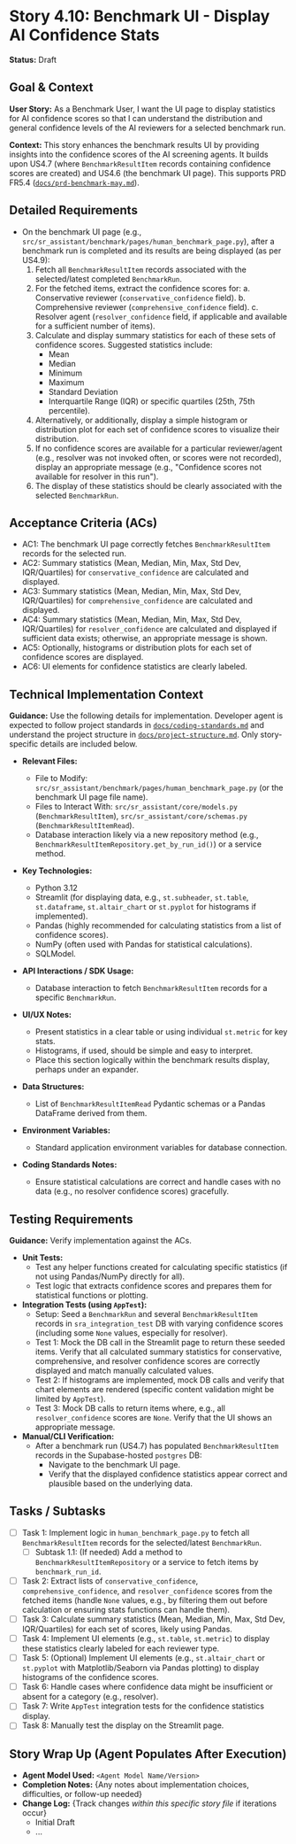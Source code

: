 # Story 4.10: Benchmark UI - Display AI Confidence Stats

**Status:** Draft

## Goal & Context

**User Story:** As a Benchmark User, I want the UI page to display statistics for AI confidence scores so that I can understand the distribution and general confidence levels of the AI reviewers for a selected benchmark run.

**Context:** This story enhances the benchmark results UI by providing insights into the confidence scores of the AI screening agents. It builds upon US4.7 (where `BenchmarkResultItem` records containing confidence scores are created) and US4.6 (the benchmark UI page). This supports PRD FR5.4 ([`docs/prd-benchmark-may.md`](/docs/prd-benchmark-may.md)).

## Detailed Requirements

-   On the benchmark UI page (e.g., `src/sr_assistant/benchmark/pages/human_benchmark_page.py`), after a benchmark run is completed and its results are being displayed (as per US4.9):
    1. Fetch all `BenchmarkResultItem` records associated with the selected/latest completed `BenchmarkRun`.
    2. For the fetched items, extract the confidence scores for:
        a.  Conservative reviewer (`conservative_confidence` field).
        b.  Comprehensive reviewer (`comprehensive_confidence` field).
        c.  Resolver agent (`resolver_confidence` field, if applicable and available for a sufficient number of items).
    3. Calculate and display summary statistics for each of these sets of confidence scores. Suggested statistics include:
        - Mean
        - Median
        - Minimum
        - Maximum
        - Standard Deviation
        - Interquartile Range (IQR) or specific quartiles (25th, 75th percentile).
    4. Alternatively, or additionally, display a simple histogram or distribution plot for each set of confidence scores to visualize their distribution.
    5. If no confidence scores are available for a particular reviewer/agent (e.g., resolver was not invoked often, or scores were not recorded), display an appropriate message (e.g., "Confidence scores not available for resolver in this run").
    6. The display of these statistics should be clearly associated with the selected `BenchmarkRun`.

## Acceptance Criteria (ACs)

- AC1: The benchmark UI page correctly fetches `BenchmarkResultItem` records for the selected run.
- AC2: Summary statistics (Mean, Median, Min, Max, Std Dev, IQR/Quartiles) for `conservative_confidence` are calculated and displayed.
- AC3: Summary statistics (Mean, Median, Min, Max, Std Dev, IQR/Quartiles) for `comprehensive_confidence` are calculated and displayed.
- AC4: Summary statistics (Mean, Median, Min, Max, Std Dev, IQR/Quartiles) for `resolver_confidence` are calculated and displayed if sufficient data exists; otherwise, an appropriate message is shown.
- AC5: Optionally, histograms or distribution plots for each set of confidence scores are displayed.
- AC6: UI elements for confidence statistics are clearly labeled.

## Technical Implementation Context

**Guidance:** Use the following details for implementation. Developer agent is expected to follow project standards in [`docs/coding-standards.md`](/docs/coding-standards.md) and understand the project structure in [`docs/project-structure.md`](/docs/project-structure.md). Only story-specific details are included below.

-   **Relevant Files:**
    - File to Modify: `src/sr_assistant/benchmark/pages/human_benchmark_page.py` (or the benchmark UI page file name).
    - Files to Interact With: `src/sr_assistant/core/models.py` (`BenchmarkResultItem`), `src/sr_assistant/core/schemas.py` (`BenchmarkResultItemRead`).
    - Database interaction likely via a new repository method (e.g., `BenchmarkResultItemRepository.get_by_run_id()`) or a service method.

-   **Key Technologies:**
    - Python 3.12
    - Streamlit (for displaying data, e.g., `st.subheader`, `st.table`, `st.dataframe`, `st.altair_chart` or `st.pyplot` for histograms if implemented).
    - Pandas (highly recommended for calculating statistics from a list of confidence scores).
    - NumPy (often used with Pandas for statistical calculations).
    - SQLModel.

-   **API Interactions / SDK Usage:**
    - Database interaction to fetch `BenchmarkResultItem` records for a specific `BenchmarkRun`.

-   **UI/UX Notes:**
    - Present statistics in a clear table or using individual `st.metric` for key stats.
    - Histograms, if used, should be simple and easy to interpret.
    - Place this section logically within the benchmark results display, perhaps under an expander.

-   **Data Structures:**
    - List of `BenchmarkResultItemRead` Pydantic schemas or a Pandas DataFrame derived from them.

-   **Environment Variables:**
    - Standard application environment variables for database connection.

-   **Coding Standards Notes:**
    - Ensure statistical calculations are correct and handle cases with no data (e.g., no resolver confidence scores) gracefully.

## Testing Requirements

**Guidance:** Verify implementation against the ACs.

-   **Unit Tests:**
    - Test any helper functions created for calculating specific statistics (if not using Pandas/NumPy directly for all).
    - Test logic that extracts confidence scores and prepares them for statistical functions or plotting.
-   **Integration Tests (using `AppTest`):**
    - Setup: Seed a `BenchmarkRun` and several `BenchmarkResultItem` records in `sra_integration_test` DB with varying confidence scores (including some `None` values, especially for resolver).
    - Test 1: Mock the DB call in the Streamlit page to return these seeded items. Verify that all calculated summary statistics for conservative, comprehensive, and resolver confidence scores are correctly displayed and match manually calculated values.
    - Test 2: If histograms are implemented, mock DB calls and verify that chart elements are rendered (specific content validation might be limited by `AppTest`).
    - Test 3: Mock DB calls to return items where, e.g., all `resolver_confidence` scores are `None`. Verify that the UI shows an appropriate message.
-   **Manual/CLI Verification:**
    -   After a benchmark run (US4.7) has populated `BenchmarkResultItem` records in the Supabase-hosted `postgres` DB:
        - Navigate to the benchmark UI page.
        - Verify that the displayed confidence statistics appear correct and plausible based on the underlying data.

## Tasks / Subtasks

-   [ ] Task 1: Implement logic in `human_benchmark_page.py` to fetch all `BenchmarkResultItem` records for the selected/latest `BenchmarkRun`.
    - [ ] Subtask 1.1: (If needed) Add a method to `BenchmarkResultItemRepository` or a service to fetch items by `benchmark_run_id`.
-   [ ] Task 2: Extract lists of `conservative_confidence`, `comprehensive_confidence`, and `resolver_confidence` scores from the fetched items (handle `None` values, e.g., by filtering them out before calculation or ensuring stats functions can handle them).
-   [ ] Task 3: Calculate summary statistics (Mean, Median, Min, Max, Std Dev, IQR/Quartiles) for each set of scores, likely using Pandas.
-   [ ] Task 4: Implement UI elements (e.g., `st.table`, `st.metric`) to display these statistics clearly labeled for each reviewer type.
-   [ ] Task 5: (Optional) Implement UI elements (e.g., `st.altair_chart` or `st.pyplot` with Matplotlib/Seaborn via Pandas plotting) to display histograms of the confidence scores.
-   [ ] Task 6: Handle cases where confidence data might be insufficient or absent for a category (e.g., resolver).
-   [ ] Task 7: Write `AppTest` integration tests for the confidence statistics display.
-   [ ] Task 8: Manually test the display on the Streamlit page.

## Story Wrap Up (Agent Populates After Execution)

-   **Agent Model Used:** `<Agent Model Name/Version>`
-   **Completion Notes:** {Any notes about implementation choices, difficulties, or follow-up needed}
-   **Change Log:** {Track changes _within this specific story file_ if iterations occur}
    - Initial Draft
    - ...
